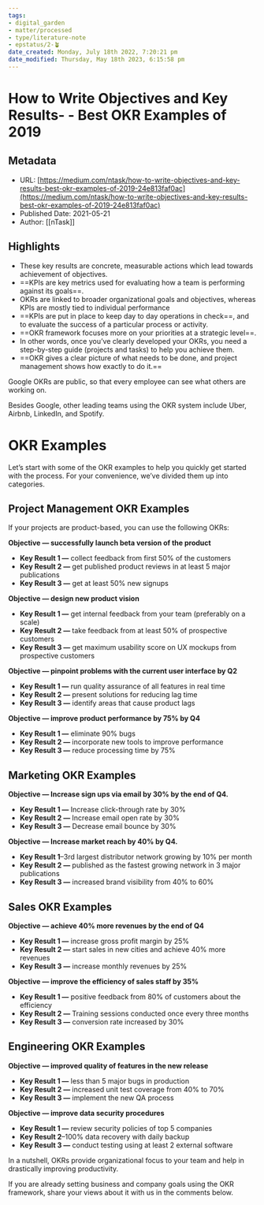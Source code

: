 ```yaml
---
tags: 
- digital_garden
- matter/processed
- type/literature-note
- epstatus/2-🪴
date_created: Monday, July 18th 2022, 7:20:21 pm
date_modified: Thursday, May 18th 2023, 6:15:58 pm
---
```

# How to Write Objectives and Key Results- - Best OKR Examples of 2019
## Metadata
* URL: [https://medium.com/ntask/how-to-write-objectives-and-key-results-best-okr-examples-of-2019-24e813faf0ac](https://medium.com/ntask/how-to-write-objectives-and-key-results-best-okr-examples-of-2019-24e813faf0ac)
* Published Date: 2021-05-21
* Author: [[nTask]]

## Highlights
* These key results are concrete, measurable actions which lead towards achievement of objectives.
* ==KPIs are key metrics used for evaluating how a team is performing against its goals==.
* OKRs are linked to broader organizational goals and objectives, whereas KPIs are mostly tied to individual performance
* ==KPIs are put in place to keep day to day operations in check==, and to evaluate the success of a particular process or activity.
* ==OKR framework focuses more on your priorities at a strategic level==.
* In other words, once you’ve clearly developed your OKRs, you need a step-by-step guide (projects and tasks) to help you achieve them.
* ==OKR gives a clear picture of what needs to be done, and project management shows how exactly to do it.==


Google OKRs are public, so that every employee can see what others are working on.

Besides Google, other leading teams using the OKR system include Uber, Airbnb, LinkedIn, and Spotify.

# OKR Examples

Let’s start with some of the OKR examples to help you quickly get started with the process. For your convenience, we’ve divided them up into categories.

## Project Management OKR Examples

If your projects are product-based, you can use the following OKRs:

**Objective — successfully launch beta version of the product**

-   **Key Result 1 —** collect feedback from first 50% of the customers
-   **Key Result 2 —** get published product reviews in at least 5 major publications
-   **Key Result 3 —** get at least 50% new signups

**Objective — design new product vision**

-   **Key Result 1 —** get internal feedback from your team (preferably on a scale)
-   **Key Result 2 —** take feedback from at least 50% of prospective customers
-   **Key Result 3 —** get maximum usability score on UX mockups from prospective customers

**Objective — pinpoint problems with the current user interface by Q2**

-   **Key Result 1 —** run quality assurance of all features in real time
-   **Key Result 2 —** present solutions for reducing lag time
-   **Key Result 3 —** identify areas that cause product lags

**Objective — improve product performance by 75% by Q4**

-   **Key Result 1 —** eliminate 90% bugs
-   **Key Result 2 —** incorporate new tools to improve performance
-   **Key Result 3 —** reduce processing time by 75%

## Marketing OKR Examples

**Objective — Increase sign ups via email by 30% by the end of Q4.**

-   **Key Result 1 —** Increase click-through rate by 30%
-   **Key Result 2 —** Increase email open rate by 30%
-   **Key Result 3 —** Decrease email bounce by 30%

**Objective — Increase market reach by 40% by Q4.**

-   **Key Result 1**–3rd largest distributor network growing by 10% per month
-   **Key Result 2 —** published as the fastest growing network in 3 major publications
-   **Key Result 3 —** increased brand visibility from 40% to 60%

## Sales OKR Examples

**Objective — achieve 40% more revenues by the end of Q4**

-   **Key Result 1 —** increase gross profit margin by 25%
-   **Key Result 2 —** start sales in new cities and achieve 40% more revenues
-   **Key Result 3 —** increase monthly revenues by 25%

**Objective — improve the efficiency of sales staff by 35%**

-   **Key Result 1 —** positive feedback from 80% of customers about the efficiency
-   **Key Result 2 —** Training sessions conducted once every three months
-   **Key Result 3 —** conversion rate increased by 30%

## Engineering OKR Examples

**Objective — improved quality of features in the new release**

-   **Key Result 1 —** less than 5 major bugs in production
-   **Key Result 2 —** increased unit test coverage from 40% to 70%
-   **Key Result 3 —** implement the new QA process

**Objective — improve data security procedures**

-   **Key Result 1 —** review security policies of top 5 companies
-   **Key Result 2**–100% data recovery with daily backup
-   **Key Result 3 —** conduct testing using at least 2 external software

In a nutshell, OKRs provide organizational focus to your team and help in drastically improving productivity.

If you are already setting business and company goals using the OKR framework, share your views about it with us in the comments below.